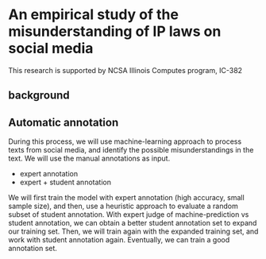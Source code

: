 # An empirical study of the misunderstanding of IP laws on social media
This research is supported by NCSA Illinois Computes program, IC-382

## background

## Automatic annotation
During this process, we will use machine-learning approach to process texts from social media, and identify the possible misunderstandings in the text. We will use the manual annotations as input.
- expert annotation
- expert + student annotation

We will first train the model with expert annotation (high accuracy, small sample size), and then, use a heuristic approach to evaluate a random subset of student annotation. With expert judge of machine-prediction vs student annotation, we can obtain a better student annotation set to expand our training set. Then, we will train again with the expanded training set, and work with student annotation again. Eventually, we can train a good annotation set.



